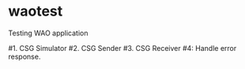 # waotest
Testing WAO application

#1. CSG Simulator
#2. CSG Sender
#3. CSG Receiver
#4: Handle error response. 
